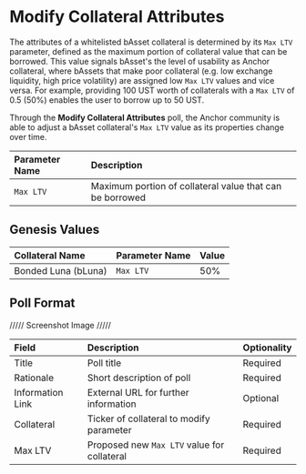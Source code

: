 # Modify Collateral Attributes

The attributes of a whitelisted bAsset collateral is determined by its `Max LTV` parameter, defined as the maximum portion of collateral value that can be borrowed. This value signals bAsset's the level of usability as Anchor collateral, where bAssets that make poor collateral \(e.g. low exchange liquidity, high price volatility\) are assigned low `Max LTV` values and vice versa. For example, providing 100 UST worth of collaterals with a `Max LTV` of 0.5 \(50%\) enables the user to borrow up to 50 UST.

Through the **Modify Collateral Attributes** poll, the Anchor community is able to adjust a bAsset collateral's `Max LTV` value as its properties change over time.

| Parameter Name | Description |
| :--- | :--- |
| `Max LTV` | Maximum portion of collateral value that can be borrowed |

## Genesis Values

| Collateral Name | Parameter Name | Value |
| :--- | :--- | :--- |
| Bonded Luna \(bLuna\) | `Max LTV` | 50% |

## Poll Format

///// Screenshot Image /////

| Field | Description | Optionality |
| :--- | :--- | :--- |
| Title | Poll title | Required |
| Rationale | Short description of poll | Required |
| Information Link | External URL for further information | Optional |
| Collateral | Ticker of collateral to modify parameter | Required |
| Max LTV | Proposed new `Max LTV` value for collateral | Required |

